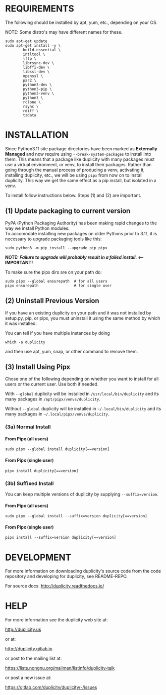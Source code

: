 # REQUIREMENTS

The following should be installed by apt, yum, etc., depending on your OS.

NOTE: Some distro's may have different names for these.
```
sudo apt-get update 
sudo apt-get install -y \
        build-essential \
        intltool \
        lftp \
        librsync-dev \
        libffi-dev \
        libssl-dev \
        openssl \
        par2 \
        python3-dev \
        python3-pip \
        python3-venv \
        python3 \
        rclone \
        rsync \
        rdiff \
        tzdata
```

# INSTALLATION

Since Python3.11 site package directories have been marked as **Externally Managed** and now require 
using `--break-system-packages` to install into them.  This means that a package like duplicity with
many packages must use a virtual environment, or venv, to install their packages.  Rather than going
through the manual process of producing a venv, activating it, installing duplicity, etc., we will be
using `pipx` from now on to install duplicity.  This way we get the same effect as a pip install, but
isolated in a venv.

To install follow instructions below.  Steps (1) and (2) are important.

## (1) Update packaging to current version
PyPA (Python Packaging Authority) has been making rapid changes to the way we install Python modules.  
To accomodate installing new packages on older Pythons prior to 3.11, it is necessary to upgrade 
packaging tools like this:
```shell
sudo python3 -m pip install --upgrade pip pipx
````
**NOTE: _Failure to upgrade will probably result in a failed install._  <--IMPORTANT!**  

To make sure the pipx dirs are on your path do:
```shell
sudo pipx --global ensurepath  # for all users
pipx ensurepath                # for single user
```

## (2) Uninstall Previous Version
If you have an existing duplicity on your path and it was not
installed by setup.py, pip, or pipx, you must uninstall it
using the same method by which it was installed.

You can tell if you have multiple instances by doing
```shell
which -a duplicity
```
and then use apt, yum, snap, or other command to remove them.

## (3) Install Using Pipx
Chose one of the following depending on whether you want to install for 
all users or the current user.  Use both if needed.  

With `--global` duplicity will be installed in `/usr/local/bin/duplicity` 
and its many packages in `/opt/pipx/venvs/duplicity`.

Without `--global` duplicity will be installed in `~/.local/bin/duplicity` 
and its many packages in `~/.local/pipx/venvs/duplicity`.

### (3a) Normal Install

#### From Pipx (all users)
```shell
sudo pipx --global install duplicity[==version]
```

#### From Pipx (single user)
```shell
pipx install duplicity[==version]
```

### (3b) Suffixed Install
You can keep multiple versions of duplicity by supplying `--suffix=version`.

#### From Pipx (all users)
```shell
sudo pipx --global install --suffix=version duplicity[==version]
```

#### From Pipx (single user)
```shell
pipx install --suffix=version duplicity[==version]
```

# DEVELOPMENT

For more information on downloading duplicity's source code from the
code repository and developing for duplicity, see README-REPO.

For source docs: http://duplicity.readthedocs.io/

# HELP

For more information see the duplicity web site at:

  http://duplicity.us

  or at:

  http://duplicity.gitlab.io

or post to the mailing list at:

  https://lists.nongnu.org/mailman/listinfo/duplicity-talk

or post a new issue at:

  https://gitlab.com/duplicity/duplicity/-/issues
